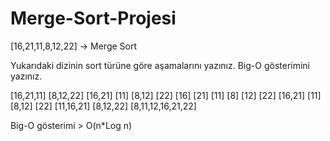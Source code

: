 # Merge-Sort-Projesi

[16,21,11,8,12,22] -> Merge Sort

Yukarıdaki dizinin sort türüne göre aşamalarını yazınız.
Big-O gösterimini yazınız.

[16,21,11]  [8,12,22]
[16,21] [11]  [8,12]  [22]
[16]  [21]  [11]  [8]  [12]  [22]
[16,21] [11]  [8,12]  [22]
[11,16,21]  [8,12,22]
[8,11,12,16,21,22]

Big-O gösterimi > O(n*Log n)

